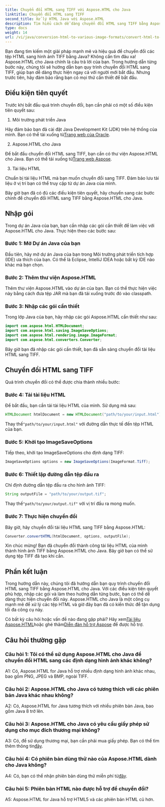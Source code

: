 ```yaml
---
title: Chuyển đổi HTML sang TIFF với Aspose.HTML cho Java
linktitle: Chuyển đổi HTML sang TIFF
second_title: Xử lý HTML Java với Aspose.HTML
description: Tìm hiểu cách dễ dàng chuyển đổi HTML sang TIFF bằng Aspose.HTML cho Java. Hướng dẫn từng bước để xử lý tài liệu hiệu quả.
type: docs
weight: 14
url: /vi/java/conversion-html-to-various-image-formats/convert-html-to-tiff/
---
```

Bạn đang tìm kiếm một giải pháp mạnh mẽ và hiệu quả để chuyển đổi các tệp HTML sang hình ảnh TIFF bằng Java? Không cần tìm đâu xa! Aspose.HTML cho Java chính là câu trả lời của bạn. Trong hướng dẫn từng bước này, chúng tôi sẽ hướng dẫn bạn quy trình chuyển đổi HTML sang TIFF, giúp bạn dễ dàng thực hiện ngay cả với người mới bắt đầu. Nhưng trước tiên, hãy đảm bảo rằng bạn có mọi thứ cần thiết để bắt đầu.

## Điều kiện tiên quyết

Trước khi bắt đầu quá trình chuyển đổi, bạn cần phải có một số điều kiện tiên quyết sau:

1. Môi trường phát triển Java

 Hãy đảm bảo bạn đã cài đặt Java Development Kit (JDK) trên hệ thống của mình. Bạn có thể tải xuống từ[Trang web của Oracle](https://www.oracle.com/java/technologies/javase-downloads.html).

2. Aspose.HTML cho Java

 Để bắt đầu chuyển đổi HTML sang TIFF, bạn cần có thư viện Aspose.HTML cho Java. Bạn có thể tải xuống từ[Trang web Aspose](https://releases.aspose.com/html/java/).

3. Tài liệu HTML

Chuẩn bị tài liệu HTML mà bạn muốn chuyển đổi sang TIFF. Đảm bảo lưu tài liệu ở vị trí bạn có thể truy cập từ dự án Java của mình.

Bây giờ bạn đã có đủ các điều kiện tiên quyết, hãy chuyển sang các bước chính để chuyển đổi HTML sang TIFF bằng Aspose.HTML cho Java.

## Nhập gói

Trong dự án Java của bạn, bạn cần nhập các gói cần thiết để làm việc với Aspose.HTML cho Java. Thực hiện theo các bước sau:

### Bước 1: Mở Dự án Java của bạn

Đầu tiên, hãy mở dự án Java của bạn trong Môi trường phát triển tích hợp (IDE) ưa thích của bạn. Có thể là Eclipse, IntelliJ IDEA hoặc bất kỳ IDE nào khác mà bạn chọn.

### Bước 2: Thêm thư viện Aspose.HTML

Thêm thư viện Aspose.HTML vào dự án của bạn. Bạn có thể thực hiện việc này bằng cách đưa tệp JAR mà bạn đã tải xuống trước đó vào classpath.

### Bước 3: Nhập các gói cần thiết

Trong lớp Java của bạn, hãy nhập các gói Aspose.HTML cần thiết như sau:

```java
import com.aspose.html.HTMLDocument;
import com.aspose.html.saving.ImageSaveOptions;
import com.aspose.html.rendering.image.ImageFormat;
import com.aspose.html.converters.Converter;
```

Bây giờ bạn đã nhập các gói cần thiết, bạn đã sẵn sàng chuyển đổi tài liệu HTML sang TIFF.

## Chuyển đổi HTML sang TIFF

Quá trình chuyển đổi có thể được chia thành nhiều bước:

### Bước 4: Tải tài liệu HTML

Để bắt đầu, bạn cần tải tài liệu HTML của mình. Sử dụng mã sau:

```java
HTMLDocument htmlDocument = new HTMLDocument("path/to/your/input.html");
```

 Thay thế`"path/to/your/input.html"` với đường dẫn thực tế đến tệp HTML của bạn.

### Bước 5: Khởi tạo ImageSaveOptions

Tiếp theo, khởi tạo ImageSaveOptions cho định dạng TIFF:

```java
ImageSaveOptions options = new ImageSaveOptions(ImageFormat.Tiff);
```

### Bước 6: Thiết lập đường dẫn tệp đầu ra

Chỉ định đường dẫn tệp đầu ra cho hình ảnh TIFF:

```java
String outputFile = "path/to/your/output.tif";
```

 Thay thế`"path/to/your/output.tif"` với vị trí đầu ra mong muốn.

### Bước 7: Thực hiện chuyển đổi

Bây giờ, hãy chuyển đổi tài liệu HTML sang TIFF bằng Aspose.HTML:

```java
Converter.convertHTML(htmlDocument, options, outputFile);
```

Xin chúc mừng! Bạn đã chuyển đổi thành công tài liệu HTML của mình thành hình ảnh TIFF bằng Aspose.HTML cho Java. Bây giờ bạn có thể sử dụng tệp TIFF đã tạo khi cần.

## Phần kết luận

Trong hướng dẫn này, chúng tôi đã hướng dẫn bạn quy trình chuyển đổi HTML sang TIFF bằng Aspose.HTML cho Java. Với các điều kiện tiên quyết phù hợp, nhập các gói và làm theo hướng dẫn từng bước, bạn có thể dễ dàng thực hiện chuyển đổi này. Aspose.HTML cho Java là một công cụ mạnh mẽ để xử lý các tệp HTML và giờ đây bạn đã có kiến thức để tận dụng tối đa công cụ này.

 Có bất kỳ câu hỏi hoặc vấn đề nào đang gặp phải? Hãy xem[Tài liệu Aspose.HTML](https://reference.aspose.com/html/java/)hoặc ghé thăm[Diễn đàn hỗ trợ Aspose](https://forum.aspose.com/) để được hỗ trợ.

## Câu hỏi thường gặp

### Câu hỏi 1: Tôi có thể sử dụng Aspose.HTML cho Java để chuyển đổi HTML sang các định dạng hình ảnh khác không?

A1: Có, Aspose.HTML for Java hỗ trợ nhiều định dạng hình ảnh khác nhau, bao gồm PNG, JPEG và BMP, ngoài TIFF.

### Câu hỏi 2: Aspose.HTML cho Java có tương thích với các phiên bản Java khác nhau không?

A2: Có, Aspose.HTML for Java tương thích với nhiều phiên bản Java, bao gồm Java 8 trở lên.

### Câu hỏi 3: Aspose.HTML cho Java có yêu cầu giấy phép sử dụng cho mục đích thương mại không?

 A3: Có, để sử dụng thương mại, bạn cần phải mua giấy phép. Bạn có thể tìm thêm thông tin[đây](https://purchase.aspose.com/buy).

### Câu hỏi 4: Có phiên bản dùng thử nào của Aspose.HTML dành cho Java không?

 A4: Có, bạn có thể nhận phiên bản dùng thử miễn phí từ[đây](https://releases.aspose.com/html/java).

### Câu hỏi 5: Phiên bản HTML nào được hỗ trợ để chuyển đổi?

A5: Aspose.HTML for Java hỗ trợ HTML5 và các phiên bản HTML cũ hơn.